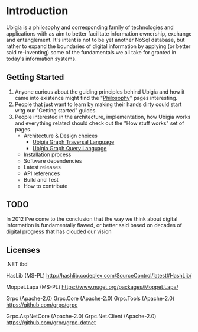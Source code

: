 # Introduction 
Ubigia is a philosophy and corresponding family of technologies and applications with as aim to better facilitate information ownership, exchange and entanglement.
It's intent is not to be yet another NoSql database, but rather to expand the boundaries of digital information by applying (or better said re-inventing) some of the fundamentals we all take for granted in today's information systems. 

## Getting Started

1. Anyone curious about the guiding principles behind Ubigia and how it came into existence might find the "[Philosophy](Documentation/Philosophy/Philosophy.md)" pages interesting.
2. People that just want to learn by making their hands dirty could start witg our "Getting started" guides.
3. People interested in the architecture, implementation, how Ubigia works and everything related should check out the "How stuff works" set of pages.
   - Architecture & Design choices
     - [Ubigia Graph Traversal Language](Documentation/Architecture/GraphTraversalLanguage.md)
     - [Ubigia Graph Query Language](Documentation/Architecture/GraphQueryLanguage.md)
   - Installation process
   - Software dependencies
   - Latest releases
   - API references
   - Build and Test
   - How to contribute

## TODO


In 2012 I've come to the conclusion that the way we think about digital information is fundamentally flawed,
or better said based on decades of digital progress that has clouded our vision  
 
## Licenses

.NET 
tbd

HasLib (MS-PL)
http://hashlib.codeplex.com/SourceControl/latest#HashLib/

Moppet.Lapa (MS-PL)
https://www.nuget.org/packages/Moppet.Lapa/

Grpc (Apache-2.0)
Grpc.Core (Apache-2.0)
Grpc.Tools (Apache-2.0)
https://github.com/grpc/grpc

Grpc.AspNetCore (Apache-2.0)
Grpc.Net.Client (Apache-2.0)
https://github.com/grpc/grpc-dotnet


